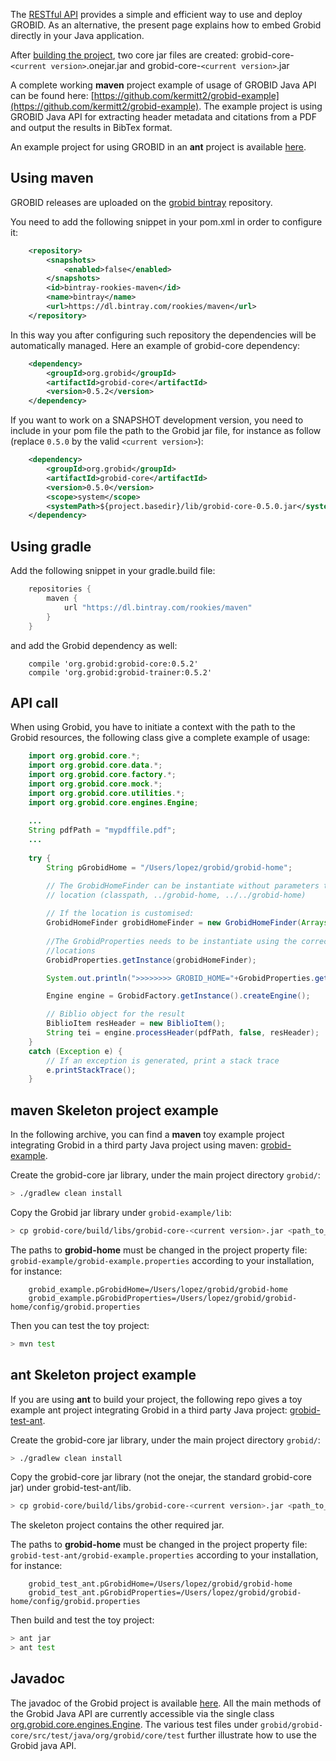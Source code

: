 The [RESTful API](Grobid-service.md) provides a simple and efficient way to use and deploy GROBID. 
As an alternative, the present page explains how to embed Grobid directly in your Java application. 

After [building the project](Install-Grobid.md), two core jar files are created: grobid-core-`<current version>`.onejar.jar 
and grobid-core-`<current version>`.jar
	
A complete working **maven** project example of usage of GROBID Java API can be found here: [https://github.com/kermitt2/grobid-example](https://github.com/kermitt2/grobid-example). 
The example project is using GROBID Java API for extracting header metadata and citations from a PDF and output the results in BibTex format.  

An example project for using GROBID in an **ant** project is available [here](https://github.com/kermitt2/grobid-test-ant).

## Using maven

GROBID releases are uploaded on the [grobid bintray](https://bintray.com/rookies/maven/grobid) repository. 

You need to add the following snippet in your pom.xml in order to configure it:

```xml
    <repository>
        <snapshots>
            <enabled>false</enabled>
        </snapshots>
        <id>bintray-rookies-maven</id>
        <name>bintray</name>
        <url>https://dl.bintray.com/rookies/maven</url>
    </repository>               
```
  

In this way you after configuring such repository the dependencies will be automatically managed.
Here an example of grobid-core dependency: 
```xml
	<dependency>
	    <groupId>org.grobid</groupId>
	    <artifactId>grobid-core</artifactId>
	    <version>0.5.2</version>
	</dependency>
```
 
If you want to work on a SNAPSHOT development version, you need to include in your pom file the path to the Grobid jar file, 
for instance as follow (replace `0.5.0` by the valid `<current version>`):

```xml
	<dependency>
	    <groupId>org.grobid</groupId>
	    <artifactId>grobid-core</artifactId>
	    <version>0.5.0</version>
	    <scope>system</scope>
	    <systemPath>${project.basedir}/lib/grobid-core-0.5.0.jar</systemPath>
	</dependency>
```

## Using gradle

Add the following snippet in your gradle.build file: 

```groovy
    repositories { 
        maven { 
            url "https://dl.bintray.com/rookies/maven" 
        } 
    }
```

and add the Grobid dependency as well: 
```
    compile 'org.grobid:grobid-core:0.5.2'
    compile 'org.grobid:grobid-trainer:0.5.2'
```


## API call

When using Grobid, you have to initiate a context with the path to the Grobid resources, the following class give a complete example of usage:

```java
    import org.grobid.core.*;
    import org.grobid.core.data.*;
    import org.grobid.core.factory.*;
    import org.grobid.core.mock.*;
    import org.grobid.core.utilities.*;
    import org.grobid.core.engines.Engine;
    
	...
    String pdfPath = "mypdffile.pdf";
    ...
	
	try {
		String pGrobidHome = "/Users/lopez/grobid/grobid-home";

	    // The GrobidHomeFinder can be instantiate without parameters to verify the grobid home in the standard
	    // location (classpath, ../grobid-home, ../../grobid-home)
	    
	    // If the location is customised: 
	    GrobidHomeFinder grobidHomeFinder = new GrobidHomeFinder(Arrays.asList(pGrobidHome));		
	    
	    //The GrobidProperties needs to be instantiate using the correct grobidHomeFinder or it will use the default 
	    //locations
		GrobidProperties.getInstance(grobidHomeFinder);

		System.out.println(">>>>>>>> GROBID_HOME="+GrobidProperties.get_GROBID_HOME_PATH());

		Engine engine = GrobidFactory.getInstance().createEngine();

		// Biblio object for the result
		BiblioItem resHeader = new BiblioItem();
		String tei = engine.processHeader(pdfPath, false, resHeader);
	} 
	catch (Exception e) {
		// If an exception is generated, print a stack trace
		e.printStackTrace();
	} 
```



## maven Skeleton project example

In the following archive, you can find a __maven__ toy example project integrating Grobid in a third party Java project using maven: [grobid-example](https://github.com/kermitt2/grobid-example). 

Create the grobid-core jar library, under the main project directory `grobid/`:
```bash
> ./gradlew clean install 
```

Copy the Grobid jar library under `grobid-example/lib`:

```bash
> cp grobid-core/build/libs/grobid-core-<current version>.jar <path_to_grobid_example>/grobid-example/lib
```

The paths to __grobid-home__ must be changed in the project property file:  `grobid-example/grobid-example.properties` according to your installation, for instance: 

		grobid_example.pGrobidHome=/Users/lopez/grobid/grobid-home
		grobid_example.pGrobidProperties=/Users/lopez/grobid/grobid-home/config/grobid.properties

Then you can test the toy project:
```bash
> mvn test
```

## ant Skeleton project example

If you are using __ant__ to build your project, the following repo gives a toy example ant project integrating Grobid in a third party Java project: [grobid-test-ant](https://github.com/kermitt2/grobid-test-ant). 

Create the grobid-core jar library, under the main project directory `grobid/`:
```bash
> ./gradlew clean install 
```

Copy the grobid-core jar library (not the onejar, the standard grobid-core jar) under grobid-test-ant/lib. 
```bash
> cp grobid-core/build/libs/grobid-core-<current version>.jar <path_to_grobid_test>/grobid-test-ant/lib
```
The skeleton project contains the other required jar. 

The paths to __grobid-home__ must be changed in the project property file:  `grobid-test-ant/grobid-example.properties` according to your installation, for instance: 

		grobid_test_ant.pGrobidHome=/Users/lopez/grobid/grobid-home
		grobid_test_ant.pGrobidProperties=/Users/lopez/grobid/grobid-home/config/grobid.properties

Then build and test the toy project:
```bash
> ant jar
> ant test
```

## Javadoc

The javadoc of the Grobid project is available [here](http://grobid.github.io/). All the main methods of the Grobid Java API are currently accessible via the single class [org.grobid.core.engines.Engine](http://grobid.github.io/grobid-core/org/grobid/core/engines/Engine.html). The various test files under `grobid/grobid-core/src/test/java/org/grobid/core/test` further illustrate how to use the Grobid java API.
